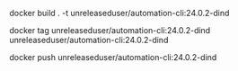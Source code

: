 docker build . -t unreleaseduser/automation-cli:24.0.2-dind 

docker tag unreleaseduser/automation-cli:24.0.2-dind unreleaseduser/automation-cli:24.0.2-dind

docker push unreleaseduser/automation-cli:24.0.2-dind